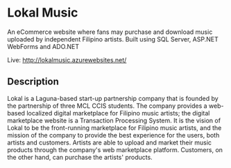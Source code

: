 # Lokal Music
An eCommerce website where fans may purchase and download music uploaded by independent Filipino artists. Built using SQL Server, ASP.NET WebForms and ADO.NET

Live: http://lokalmusic.azurewebsites.net/

## Description

Lokal is a Laguna-based start-up partnership company that is founded by the partnership of three MCL CCIS students. The company provides a web-based localized digital marketplace for Filipino music artists; the digital marketplace website is a Transaction Processing System. It is the vision of Lokal to be the front-running marketplace for Filipino music artists, and the mission of the company to provide the best experience for the users, both artists and customers. Artists are able to upload and market their music products through the company's web marketplace platform. Customers, on the other hand, can purchase the artists' products. 
